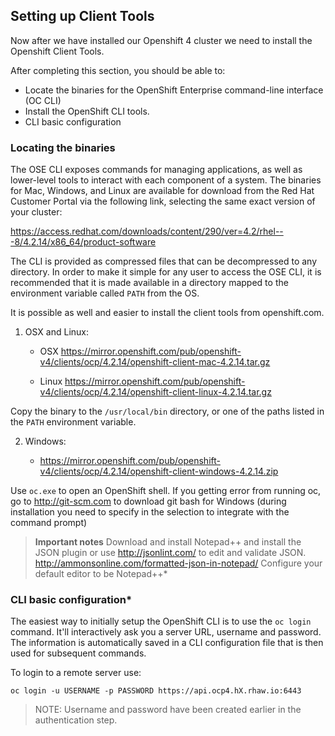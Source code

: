 ## Setting up Client Tools

Now after we have installed our Openshift 4 cluster we need to install the Openshift Client Tools.

After completing this section, you should be able to:

* Locate the binaries for the OpenShift Enterprise command-line
  interface (OC CLI)
* Install the OpenShift CLI tools.
* CLI basic configuration

### Locating the binaries

The OSE CLI exposes commands for managing applications, as well as
lower-level tools to interact with each component of a system. The
binaries for Mac, Windows, and Linux are available for download from the
Red Hat Customer Portal via the following link, selecting the same exact
version of your cluster:

https://access.redhat.com/downloads/content/290/ver=4.2/rhel---8/4.2.14/x86_64/product-software

The CLI is provided as compressed files that can be decompressed to any
directory. In order to make it simple for any user to access the OSE
CLI, it is recommended that it is made available in a directory mapped
to the environment variable called `PATH` from the OS.

It is possible as well and easier to install the client tools from openshift.com.

1. OSX and Linux:
   
   * OSX
     https://mirror.openshift.com/pub/openshift-v4/clients/ocp/4.2.14/openshift-client-mac-4.2.14.tar.gz
   
   * Linux
     https://mirror.openshift.com/pub/openshift-v4/clients/ocp/4.2.14/openshift-client-linux-4.2.14.tar.gz

Copy the binary to the `/usr/local/bin` directory, or one of the
paths listed in the `PATH` environment variable.

2. Windows:
   
   * https://mirror.openshift.com/pub/openshift-v4/clients/ocp/4.2.14/openshift-client-windows-4.2.14.zip

Use `oc.exe` to open an OpenShift shell. If you getting error from
running oc, go to http://git-scm.com to download git bash for Windows (during
installation you need to specify in the selection to integrate with the
command prompt)

> **Important notes**
> Download and install Notepad++ and install the JSON plugin or use
> http://jsonlint.com/ to edit and validate JSON.
> http://ammonsonline.com/formatted-json-in-notepad/
> Configure your default editor to be Notepad++*

### CLI basic configuration*

The easiest way to initially setup the OpenShift CLI is to use the
`oc login` command. It'll interactively ask you a server URL, username
and password. The information is automatically saved in a CLI
configuration file that is then used for subsequent commands.

To login to a remote server use:

```
oc login -u USERNAME -p PASSWORD https://api.ocp4.hX.rhaw.io:6443
```

> NOTE: Username and password have been created earlier in the authentication step.
